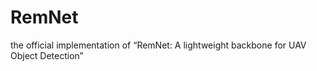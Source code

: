 # RemNet

the official implementation  of “RemNet: A lightweight backbone for UAV Object Detection”

